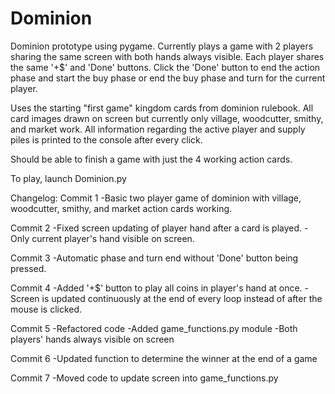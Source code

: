# Dominion
Dominion prototype using pygame.
Currently plays a game with 2 players sharing the same screen with both hands always visible.
Each player shares the same '+$' and 'Done' buttons.
Click the 'Done' button to end the action phase and start the buy phase or end the buy phase and turn for the current player.

Uses the starting "first game" kingdom cards from dominion rulebook. All card images drawn on screen but currently only village, woodcutter, smithy, and market work.
All information regarding the active player and supply piles is printed to the console after every click. 

Should be able to finish a game with just the 4 working action cards.

To play, launch Dominion.py

Changelog:
Commit 1
-Basic two player game of dominion with village, woodcutter, smithy, and market action cards working.

Commit 2
-Fixed screen updating of player hand after a card is played.
-Only current player's hand visible on screen.

Commit 3
-Automatic phase and turn end without 'Done' button being pressed.

Commit 4
-Added '+$' button to play all coins in player's hand at once.
-Screen is updated continuously at the end of every loop instead of after the mouse is clicked.

Commit 5
-Refactored code
-Added game_functions.py module
-Both players' hands always visible on screen

Commit 6
-Updated function to determine the winner at the end of a game

Commit 7
-Moved code to update screen into game_functions.py
